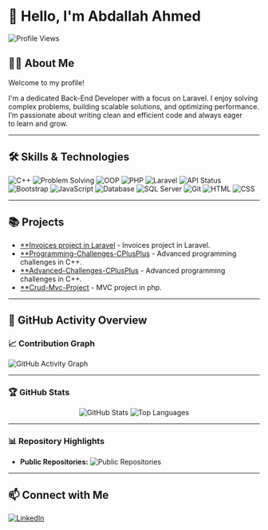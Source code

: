 # 👋 Hello, I'm Abdallah Ahmed 
![Profile Views](https://komarev.com/ghpvc/?username=devAbdallahAhmed&color=blue)  

## 🧑‍💻 About Me

Welcome to my profile!

I'm a dedicated Back-End Developer with a focus on Laravel. I enjoy solving complex problems, building scalable solutions, and optimizing performance. I’m passionate about writing clean and efficient code and always eager to learn and grow.

---

## 🛠️ Skills & Technologies
![C++](https://img.shields.io/badge/-C++-00599C?logo=c%2B%2B&logoColor=white)
![Problem Solving](https://img.shields.io/badge/-Problem%20Solving-FF4500?logo=lightbulb&logoColor=white)
![OOP](https://img.shields.io/badge/-OOP-228B22?style=flat-square&logo=csharp&logoColor=white)
![PHP](https://img.shields.io/badge/-PHP-777BB4?logo=php&logoColor=white)
![Laravel](https://img.shields.io/badge/-Laravel-FF2D20?logo=laravel&logoColor=white)
![API Status](https://img.shields.io/badge/API-Available-brightgreen?logo=api&logoColor=white)
![Bootstrap](https://img.shields.io/badge/-Bootstrap-7952B3?logo=bootstrap&logoColor=white)
![JavaScript](https://img.shields.io/badge/-JavaScript-F7DF1E?logo=javascript&logoColor=black)
![Database](https://img.shields.io/badge/-Database-F39C12?logo=database&logoColor=white)
![SQL Server](https://img.shields.io/badge/-SQL%20Server-B7312C?logo=microsoftsqlserver&logoColor=white)
![Git](https://img.shields.io/badge/-Git-F05032?logo=git&logoColor=white)
![HTML](https://img.shields.io/badge/-HTML5-FF5722?logo=html5&logoColor=white)
![CSS](https://img.shields.io/badge/-CSS3-2965F1?logo=css3&logoColor=white)

---

## 📚 Projects
  - [**Invoices project in Laravel](https://github.com/devAbdallahAhmed/invoices_project.php) - Invoices project in Laravel.
  - [**Programming-Challenges-CPlusPlus](https://github.com/devAbdallahAhmed/Programming-Challenges-CPlusPlus) - Advanced programming challenges in C++.
  - [**Advanced-Challenges-CPlusPlus](https://github.com/devAbdallahAhmed/Advanced-Challenge-CPlusPlus) - Advanced programming challenges in C++.
  - [**Crud-Mvc-Project](https://github.com/devAbdallahAhmed/crud-mvc.php) - MVC project in php.
  
---

## 🚀 GitHub Activity Overview
### 📈 Contribution Graph
![GitHub Activity Graph](https://github-readme-activity-graph.vercel.app/graph?username=devAbdallahAhmed)

---

### 🏆 GitHub Stats
<div align="center">
  <img src="https://github-readme-stats.vercel.app/api?username=devAbdallahAhmed&show_icons=true&theme=radical" alt="GitHub Stats" />
  <img src="https://github-readme-stats.vercel.app/api/top-langs/?username=devAbdallahAhmed&layout=compact&theme=radical&langs_count=10" alt="Top Languages" />
</div>

---

### 📊 Repository Highlights
- **Public Repositories:** ![Public Repositories](https://img.shields.io/badge/Public%20Repositories-4-brightgreen)
  
---

## 📫 Connect with Me
[![LinkedIn](https://img.shields.io/badge/Followers-+500-blue?style=for-the-badge&logo=linkedin&logoColor=white)](https://www.linkedin.com/in/devabdallah-ahmed)
